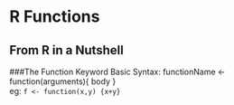 R Functions
==============

From R in a Nutshell
-------------------

###The Function Keyword
Basic Syntax:
functionName <- function(arguments){ body }   
eg: `f <- function(x,y) {x+y} `
